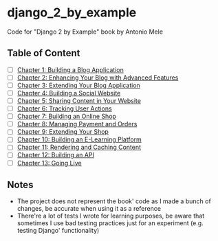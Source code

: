# django_2_by_example

Code for "Django 2 by Example" book by Antonio Mele

## Table of Content

- [ ] [Chapter 1: Building a Blog Application](chapter01)
- [ ] [Chapter 2: Enhancing Your Blog with Advanced Features](chapter02)
- [ ] [Chapter 3: Extending Your Blog Application](chapter03)
- [ ] [Chapter 4: Building a Social Website](chapter04)
- [ ] [Chapter 5: Sharing Content in Your Website](chapter05)
- [ ] [Chapter 6: Tracking User Actions](chapter06)
- [ ] [Chapter 7: Building an Online Shop](chapter07)
- [ ] [Chapter 8: Managing Payment and Orders](chapter08)
- [ ] [Chapter 9: Extending Your Shop](chapter09)
- [ ] [Chapter 10: Building an E-Learning Platform](chapter10)
- [ ] [Chapter 11: Rendering and Caching Content](chapter11)
- [ ] [Chapter 12: Building an API](chapter12)
- [ ] [Chapter 13: Going Live](chapter13)

## Notes

- The project does not represent the book' code as I made a bunch of changes, be accurate when using it as a reference
- There're a lot of tests I wrote for learning purposes, be aware that sometimes I use bad testing practices just for an experiment (e.g. testing Django' functionality)
